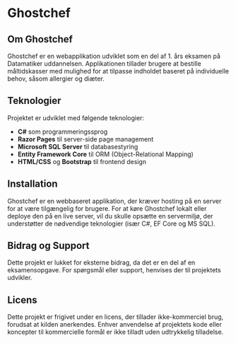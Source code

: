 # Ghostchef

## Om Ghostchef
Ghostchef er en webapplikation udviklet som en del af 1. års eksamen på Datamatiker uddannelsen. Applikationen tillader brugere at bestille måltidskasser med mulighed for at tilpasse indholdet baseret på individuelle behov, såsom allergier og diæter.

## Teknologier
Projektet er udviklet med følgende teknologier:
- **C#** som programmeringssprog
- **Razor Pages** til server-side page management
- **Microsoft SQL Server** til databasestyring
- **Entity Framework Core** til ORM (Object-Relational Mapping)
- **HTML/CSS** og **Bootstrap** til frontend design

## Installation
Ghostchef er en webbaseret applikation, der kræver hosting på en server for at være tilgængelig for brugere. For at køre Ghostchef lokalt eller deploye den på en live server, vil du skulle opsætte en servermiljø, der understøtter de nødvendige teknologier (især C#, EF Core og MS SQL).

## Bidrag og Support
Dette projekt er lukket for eksterne bidrag, da det er en del af en eksamensopgave. For spørgsmål eller support, henvises der til projektets udvikler.

## Licens
Dette projekt er frigivet under en licens, der tillader ikke-kommerciel brug, forudsat at kilden anerkendes. Enhver anvendelse af projektets kode eller koncepter til kommercielle formål er ikke tilladt uden udtrykkelig tilladelse.
